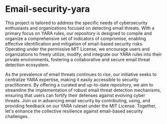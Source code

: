 # Email-security-yara
This project is tailored to address the specific needs of cybersecurity enthusiasts and organizations focused on detecting email threats. With a primary focus on YARA rules, our repository is designed to compile and organize a comprehensive set of indicators of compromise, enabling effective identification and mitigation of email-based security risks. Operating under the permissive MIT License, we encourage users and organizations to freely utilize, modify, and integrate our YARA rules into their private environments, fostering a collaborative and secure email threat detection ecosystem.

As the prevalence of email threats continues to rise, our initiative seeks to centralize YARA expertise, making it easily accessible to security practitioners. By offering a curated and up-to-date repository, we aim to streamline the implementation of robust email threat detection mechanisms, ensuring that users can fortify their defenses against evolving cyber threats. Join us in advancing email security by contributing, using, and providing feedback on our YARA ruleset under the MIT License. Together, let's enhance the collective resilience against email-based security challenges.







